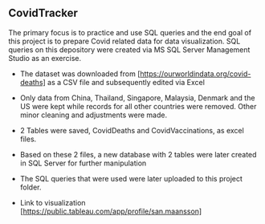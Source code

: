 ## CovidTracker

The primary focus is to practice and use SQL queries and the end goal of this project is to prepare Covid related data for data visualization. SQL queries on this depository were created via MS SQL Server Management Studio as an exercise.

- The dataset was downloaded from [https://ourworldindata.org/covid-deaths] as a CSV file and subsequently edited via Excel

- Only data from China, Thailand, Singapore, Malaysia, Denmark and the US were kept while records for all other countries were removed. 
Other minor cleaning and adjustments were made.

- 2 Tables were saved, CovidDeaths and CovidVaccinations, as excel files.

- Based on these 2 files, a new database with 2 tables were later created in SQL Server for further manipulation

- The SQL queries that were used were later uploaded to this project folder.

- Link to visualization [https://public.tableau.com/app/profile/san.maansson]
